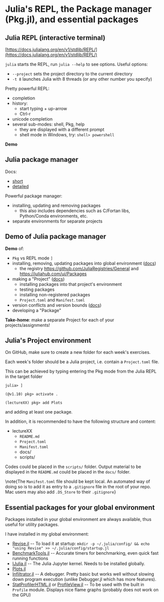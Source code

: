 <!--This file was generated, do not modify it.-->
# Julia's REPL, the Package manager (Pkg.jl), and essential packages

## Julia REPL (interactive terminal)

[https://docs.julialang.org/en/v1/stdlib/REPL/](https://docs.julialang.org/en/v1/stdlib/REPL/)

`julia` starts the REPL, run `julia --help` to see options.  Useful options:
- `--project` sets the project directory to the current directory
- `-t 8` launches Julia with 8 threads (or any other number you specify)

Pretty powerful REPL:
- completion
- history:
  - start typing + up-arrow
  - Ctrl-r
- unicode completion
- several sub-modes: shell, Pkg, help
  - they are displayed with a different prompt
  - shell mode in Windows, try: `shell> powershell`

**Demo**

## Julia package manager

Docs:
- [short](https://docs.julialang.org/en/v1/stdlib/Pkg/)
- [detailed](https://pkgdocs.julialang.org/v1/)

Powerful package manager:
- installing, updating and removing packages
  - this also includes dependencies such as C/Fortan libs, Python/Conda environments, etc.
- separate environments for separate projects

## Demo of Julia package manager

**Demo** of:
- `Pkg` vs REPL mode `]`
- installing, removing, updating packages into global environment ([docs](https://pkgdocs.julialang.org/v1/managing-packages/))
  - the registry https://github.com/JuliaRegistries/General and https://juliahub.com/ui/Packages
- making a "Project" ([docs](https://pkgdocs.julialang.org/v1/environments/))
  - installing packages into that project's environment
  - testing packages
  - installing non-registered packages
  - `Project.toml` and `Manifest.toml`
- version conflicts and version bounds ([docs](https://pkgdocs.julialang.org/v1/managing-packages/#conflicts))
- developing a "Package"

**Take-home**: make a separate Project for each of your projects/assignments!

## Julia's Project environment

On GitHub, make sure to create a new folder for each week's exercises.

Each week's folder should be a Julia project, i.e. contain a `Project.toml` file.

This can be achieved by typing entering the Pkg mode from the Julia REPL in the target folder

```julia-repl
julia> ]

(@v1.10) pkg> activate .

(lectureXX) pkg> add Plots
```

and adding at least one package.

In addition, it is recommended to have the following structure and content:
- lectureXX
  - `README.md`
  - `Project.toml`
  - `Manifest.toml`
  - docs/
  - scripts/

Codes could be placed in the `scripts/` folder. Output material to be displayed in the `README.md` could be placed in the `docs/` folder.

\note{The `Manifest.toml` file should be kept local. An automated way of doing so is to add it as entry to a `.gitignore` file in the root of your repo. Mac users may also add `.DS_Store` to their `.gitignore`}

## Essential packages for your global environment

Packages installed in your global environment are always available, thus useful for utility packages.

I have installed in my global environment:
- [Revise.jl](https://github.com/timholy/Revise.jl) --
  To load it at startup: `mkdir -p ~/.julia/config/ && echo "using Revise" >> ~/.julia/config/startup.jl`
- [BenchmarkTools.jl](https://github.com/timholy/Revise.jl) --
  Accurate timers for benchmarking, even quick fast running functions
- [IJulia.jl](https://github.com/JuliaLang/IJulia.jl) --
  The Julia Jupyter kernel.  Needs to be installed globally.
- [Plots.jl](https://github.com/JuliaPlots/Plots.jl)
- [Infiltrator.jl](https://github.com/JuliaDebug/Infiltrator.jl) --
  A debugger.  Pretty basic but works well without slowing down program execution (unlike Debugger.jl which has more features).
- [StatProfilerHTML.jl](https://github.com/tkluck/StatProfilerHTML.jl) or [ProfileView.jl](https://github.com/timholy/ProfileView.jl/) --
  To be used with the built in `Profile` module.  Displays nice flame graphs (probably does not work on the GPU)


